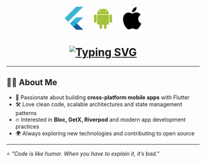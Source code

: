 <!-- Banner -->
<p align="center">
  <img src="https://raw.githubusercontent.com/devicons/devicon/master/icons/flutter/flutter-original.svg" height="60" alt="Flutter Logo"/>
  &nbsp;&nbsp;
  <img src="https://raw.githubusercontent.com/devicons/devicon/master/icons/android/android-original.svg" height="60" alt="Android Logo"/>
  &nbsp;&nbsp;
  <img src="https://raw.githubusercontent.com/devicons/devicon/master/icons/apple/apple-original.svg" height="60" alt="iOS Logo"/>
</p>

<!-- Typing animation -->
<h1 align="center">
  <a href="https://git.io/typing-svg">
    <img src="https://readme-typing-svg.herokuapp.com?font=Fira+Code&size=28&pause=1000&color=00C4FF&center=true&vCenter=true&width=650&lines=Hi%2C+I'm+Muhammed+Emin+Alan+(wonzy);Flutter+Developer+🚀;Cross+Platform+App+Builder+🌍" alt="Typing SVG" />
  </a>
</h1>

---

## 👨‍💻 About Me  
- 📱 Passionate about building **cross-platform mobile apps** with Flutter  
- 🛠 Love clean code, scalable architectures and state management patterns  
- 🔥 Interested in **Bloc, GetX, Riverpod** and modern app development practices  
- 🌍 Always exploring new technologies and contributing to open source  

---

⭐️ *"Code is like humor. When you have to explain it, it’s bad."*  
